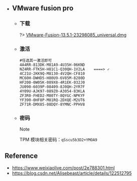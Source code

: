 * ## VMware fusion pro
    
    + ### 下载
    
        ?> [VMware-Fusion-13.5.1-23298085_universal.dmg](https://download3.vmware.com/software/FUS-1351/VMware-Fusion-13.5.1-23298085_universal.dmg)

    + ### 激活
        
        ```shell
        #任选其一激活即可
        4A4RR-813DK-M81A9-4U35H-06KND
        NZ4RR-FTK5H-H81C1-Q30QH-1V2LA    ====> ✓
        4C21U-2KK9Q-M8130-4V2QH-CF810
        MC60H-DWHD5-H80U9-6V85M-8280D
        HF200-0W05K-089X8-4R1EK-032J0
        JU090-6039P-08409-8J0QH-2YR7F
        4Y09U-AJK97-089Z0-A3054-83KLA
        ZF3R0-FHED2-M80TY-8QYGC-NPKYF
        YF390-0HF8P-M81RQ-2DXQE-M2UT6
        ZF71R-DMX85-08DQY-8YMNC-PPHV8
        ```
    + ### 密码

        > [!NOTE]
        TPM 模块相关密码：`qSscu5b3D2+YMOA9`

## Reference
* https://www.weixiaolive.com/post/2e788301.html
* https://blog.csdn.net/Alisebeast/article/details/122512795

